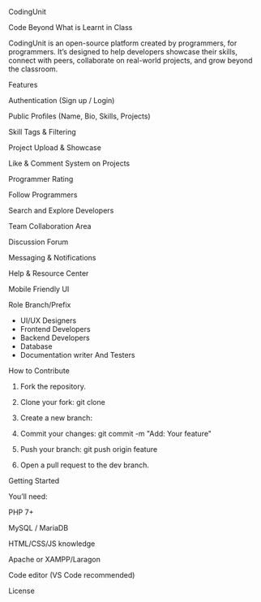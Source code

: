 CodingUnit

Code Beyond What is Learnt in Class

CodingUnit is an open-source platform created by programmers, for programmers. It’s designed to help developers showcase their skills, connect with peers, collaborate on real-world projects, and grow beyond the classroom.

Features

Authentication (Sign up / Login)

Public Profiles (Name, Bio, Skills, Projects)

Skill Tags & Filtering

Project Upload & Showcase

Like & Comment System on Projects

Programmer Rating

Follow Programmers

Search and Explore Developers

Team Collaboration Area

Discussion Forum

Messaging & Notifications

Help & Resource Center

Mobile Friendly UI

Role	Branch/Prefix

- UI/UX Designers
- Frontend Developers 
- Backend Developers
- Database 
- Documentation writer
And Testers 

How to Contribute

1. Fork the repository.

2. Clone your fork:
git clone 

3. Create a new branch:

4. Commit your changes:
git commit -m "Add: Your feature"


5. Push your branch:
git push origin feature

6. Open a pull request to the dev branch.


Getting Started

You’ll need:

PHP 7+

MySQL / MariaDB

HTML/CSS/JS knowledge

Apache or XAMPP/Laragon

Code editor (VS Code recommended)


License
